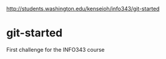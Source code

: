 http://students.washington.edu/kenseioh/info343/git-started
# git-started
First challenge for the INFO343 course
